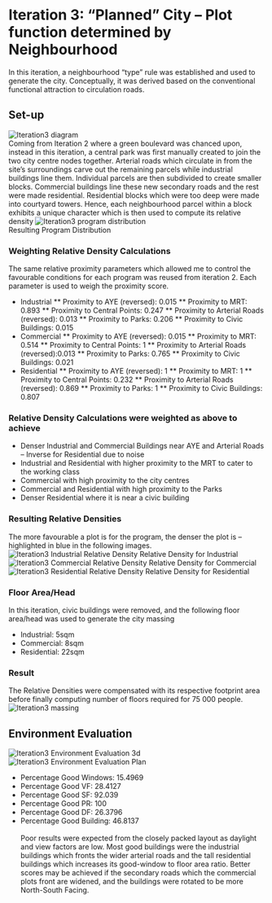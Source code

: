# Iteration 3: “Planned” City – Plot function determined by Neighbourhood
In this iteration, a neighbourhood “type” rule was established and used to generate the city. Conceptually, it was derived based on the conventional functional attraction to circulation roads. 

## Set-up
![Iteration3 diagram](./imgs/iteration3Diagram.png)</br>
Coming from Iteration 2 where a green boulevard was chanced upon, instead in this iteration, a central park was first manually created to join the two city centre nodes together. Arterial roads which circulate in from the site’s surroundings carve out the remaining parcels while industrial buildings line them. Individual parcels are then subdivided to create smaller blocks. Commercial buildings line these new secondary roads and the rest were made residential. Residential blocks which were too deep were made into courtyard towers. Hence, each neighbourhood parcel within a block exhibits a unique character which is then used to compute its relative density
![Iteration3 program distribution](./imgs/iteration3distribution.png)</br>
Resulting Program Distribution

### Weighting Relative Density Calculations
The same relative proximity parameters which allowed me to control the favourable conditions for each program was reused from iteration 2.  Each parameter is used to weigh the proximity score.
* Industrial
** Proximity to AYE (reversed): 0.015
** Proximity to MRT: 0.893
**	Proximity to Central Points: 0.247
**	Proximity to Arterial Roads (reversed): 0.013
**	Proximity to Parks: 0.206
**	Proximity to Civic Buildings: 0.015
*	Commercial
**	Proximity to AYE (reversed): 0.015
**	Proximity to MRT: 0.514
**	Proximity to Central Points: 1
**	Proximity to Arterial Roads (reversed):0.013
**	Proximity to Parks: 0.765
**	Proximity to Civic Buildings: 0.021
*	Residential
**	Proximity to AYE (reversed): 1
**	Proximity to MRT: 1
**	Proximity to Central Points: 0.232
**	Proximity to Arterial Roads (reversed): 0.869
**	Proximity to Parks: 1
**	Proximity to Civic Buildings: 0.807

### Relative Density Calculations were weighted as above to achieve
*	Denser Industrial and Commercial Buildings near AYE and Arterial Roads – Inverse for Residential due to noise
*	Industrial and Residential with higher proximity to the MRT to cater to the working class
*	Commercial with high proximity to the city centres
*	Commercial and Residential with high proximity to the Parks
*	Denser Residential where it is near a civic building

### Resulting Relative Densities
The more favourable a plot is for the program, the denser the plot is – highlighted in blue in the following images.
![Iteration3 Industrial Relative Density](./imgs/iteration3rdindus.png)
Relative Density for Industrial
![Iteration3 Commercial Relative Density](./imgs/iteration3rdComm.png)
Relative Density for Commercial
![Iteration3 Residential Relative Density](./imgs/iteration3rdRes.png)
Relative Density for Residential  

### Floor Area/Head
In this iteration, civic buildings were removed, and the following floor area/head was used to generate the city massing
* Industrial: 5sqm
*	Commercial: 8sqm
*	Residential: 22sqm

### Result
The Relative Densities were compensated with its respective footprint area before finally computing number of floors required for 75 000 people.
![Iteration3 massing](./imgs/iteration3bldgRender.png)

## Environment Evaluation 
![Iteration3 Environment Evaluation 3d](./imgs/iteration3goodBadRender.png)
![Iteration3 Environment Evaluation Plan](./imgs/iteration3goodBadPlan.png)
*	Percentage Good Windows: 15.4969
*	Percentage Good VF: 28.4127
*	Percentage Good SF: 92.039
*	Percentage Good PR: 100
*	Percentage Good DF: 26.3796
*	Percentage Good Building: 46.8137
</br></br>
Poor results were expected from the closely packed layout as daylight and view factors are low. Most good buildings were the industrial buildings which fronts the wider arterial roads and the tall residential buildings which increases its good-window to floor area ratio. Better scores may be achieved if the secondary roads which the commercial plots front are widened, and the buildings were rotated to be more North-South Facing.

